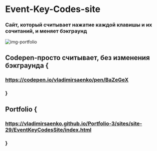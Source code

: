 # Event-Key-Codes-site

### Сайт, который считывает нажатие каждой клавишы и их сочитаний, и меняет бэкграунд

![img-portfolio](https://user-images.githubusercontent.com/56477695/135864232-dc334032-fe8a-478a-a0c6-4e7444df37b0.jpg)

## Codepen-просто считывает, без изменения бэкграунда {

### https://codepen.io/vladimirsaenko/pen/BaZeGeX

### }

## Portfolio {

### https://vladimirsaenko.github.io/Portfolio-3/sites/site-29/EventKeyCodesSite/index.html

### }
